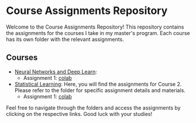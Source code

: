# Course Assignments Repository

Welcome to the Course Assignments Repository! This repository contains the assignments for the courses I take in my master's program. Each course has its own folder with the relevant assignments.

## Courses

- [Neural Networks and Deep Learn](Neural_Networks_and_Deep_Learn/): 
  - Assignment 1: [colab](https://colab.research.google.com/drive/1LN_cocSSjqEcoB36Hog4ldco5WZ6OWdo)   
- [Statistical Learning](Statistical_Learning/): Here, you will find the assignments for Course 2. Please refer to the folder for specific assignment details and materials.
  - Assignment 1: [colab](https://colab.research.google.com/drive/1tJo-Gdg3aBkdcf6q6BHcLYiA65tBjUKh#scrollTo=_MGodXL8IgAm)

Feel free to navigate through the folders and access the assignments by clicking on the respective links. Good luck with your studies!
